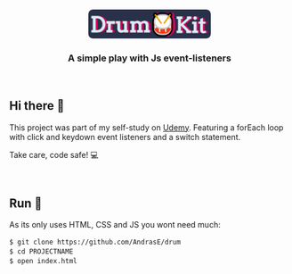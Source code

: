<br>
<p align="center">
  <a href="https://andrase.github.io/drum/" target="_blank" rel="noopener noreferrer">
  <img src="https://github.com/AndrasE/raw-readme/blob/main/drum-readme-img.png?raw=true" width="220" >
  </a>
</p>
<h3 align="center">
  A simple play with Js event-listeners
</h3>

<br>

## Hi there 👋

This project was part of my self-study on <a href="https://www.udemy.com/course/the-complete-web-development-bootcamp" target="_blank" rel="noopener noreferrer">Udemy</a>. Featuring a forEach loop with click and keydown event listeners and a switch statement. 
  
Take care, code safe! 💻

<br>

## Run 🚀
As its only uses HTML, CSS and JS you wont need much:

```sh
$ git clone https://github.com/AndrasE/drum
$ cd PROJECTNAME
$ open index.html
```
